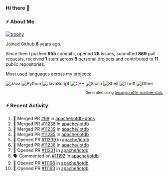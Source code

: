 ### Hi there 👋

### :zap: About Me

[![trophy](https://github-profile-trophy.vercel.app/?username=HTHou&theme=onedark)](https://github.com/ryo-ma/github-profile-trophy)
   
Joined Github **6** years ago.

Since then I pushed **955** commits, opened **28** issues, submitted **869** pull requests, received **1** stars across **5** personal projects and contributed to **11** public repositories.

Most used languages across my projects:

![Java](https://img.shields.io/static/v1?style=flat-square&label=%E2%A0%80&color=555&labelColor=%23b07219&message=Java%EF%B8%B195.4%25)
![Python](https://img.shields.io/static/v1?style=flat-square&label=%E2%A0%80&color=555&labelColor=%233572A5&message=Python%EF%B8%B11.2%25)
![JavaScript](https://img.shields.io/static/v1?style=flat-square&label=%E2%A0%80&color=555&labelColor=%23f1e05a&message=JavaScript%EF%B8%B10.7%25)
![C++](https://img.shields.io/static/v1?style=flat-square&label=%E2%A0%80&color=555&labelColor=%23f34b7d&message=C%2B%2B%EF%B8%B10.5%25)
![Scala](https://img.shields.io/static/v1?style=flat-square&label=%E2%A0%80&color=555&labelColor=%23c22d40&message=Scala%EF%B8%B10.4%25)
![Shell](https://img.shields.io/static/v1?style=flat-square&label=%E2%A0%80&color=555&labelColor=%2389e051&message=Shell%EF%B8%B10.3%25)
![Thrift](https://img.shields.io/static/v1?style=flat-square&label=%E2%A0%80&color=555&labelColor=%23D12127&message=Thrift%EF%B8%B10.3%25)
![Other](https://img.shields.io/static/v1?style=flat-square&label=%E2%A0%80&color=555&labelColor=%23ededed&message=Other%EF%B8%B10.8%25)

<p align="right"><sub>Generated using <a href="https://github.com/marketplace/actions/profile-readme-stats">teoxoy/profile-readme-stats</a></sub></p>


<!--![](https://github.com/HTHou/HTHou/blob/output/github-contribution-grid-snake.svg)-->

<!--![Haonan Hou's github stats](https://github-readme-stats.vercel.app/api?username=HTHou&count_private=true&show_icons=true&theme=onedark)-->

<!--![Haonan Hou's wakatime stats](https://github-readme-stats.vercel.app/api/wakatime?username=HTHou&layout=compact&theme=onedark)-->

<!--![Top Langs](https://github-readme-stats.vercel.app/api/top-langs/?username=HTHou&theme=onedark&layout=compact)-->

### :zap: Recent Activity
<!--START_SECTION:activity-->
1. 🎉 Merged PR [#99](https://github.com/apache/iotdb-docs/pull/99) in [apache/iotdb-docs](https://github.com/apache/iotdb-docs)
2. 🎉 Merged PR [#11238](https://github.com/apache/iotdb/pull/11238) in [apache/iotdb](https://github.com/apache/iotdb)
3. 🎉 Merged PR [#11239](https://github.com/apache/iotdb/pull/11239) in [apache/iotdb](https://github.com/apache/iotdb)
4. 🎉 Merged PR [#11235](https://github.com/apache/iotdb/pull/11235) in [apache/iotdb](https://github.com/apache/iotdb)
5. 💪 Opened PR [#11239](https://github.com/apache/iotdb/pull/11239) in [apache/iotdb](https://github.com/apache/iotdb)
6. 🎉 Merged PR [#11236](https://github.com/apache/iotdb/pull/11236) in [apache/iotdb](https://github.com/apache/iotdb)
7. 💪 Opened PR [#11231](https://github.com/apache/iotdb/pull/11231) in [apache/iotdb](https://github.com/apache/iotdb)
8. 🗣 Commented on [#11192](https://github.com/apache/iotdb/issues/11192#issuecomment-1732768562) in [apache/iotdb](https://github.com/apache/iotdb)
9. 💪 Opened PR [#11198](https://github.com/apache/iotdb/pull/11198) in [apache/iotdb](https://github.com/apache/iotdb)
10. 💪 Opened PR [#11193](https://github.com/apache/iotdb/pull/11193) in [apache/iotdb](https://github.com/apache/iotdb)
<!--END_SECTION:activity-->

<!--
**HTHou/HTHou** is a ✨ _special_ ✨ repository because its `README.md` (this file) appears on your GitHub profile.

Here are some ideas to get you started:

- 🔭 I’m currently working on ...
- 🌱 I’m currently learning ...
- 👯 I’m looking to collaborate on ...
- 🤔 I’m looking for help with ...
- 💬 Ask me about ...
- 📫 How to reach me: ...
- 😄 Pronouns: ...
- ⚡ Fun fact: ...
-->
